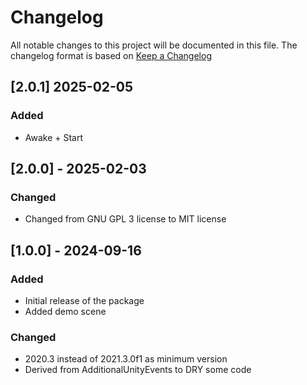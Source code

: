 # Changelog

All notable changes to this project will be documented in this file.
The changelog format is based on [Keep a Changelog](https://keepachangelog.com/en/1.0.0/)

## [2.0.1] 2025-02-05
### Added
- Awake + Start

## [2.0.0] - 2025-02-03
### Changed
- Changed from GNU GPL 3 license to MIT license


## [1.0.0] - 2024-09-16
### Added

- Initial release of the package
- Added demo scene

### Changed
- 2020.3 instead of 2021.3.0f1 as minimum version
- Derived from AdditionalUnityEvents to DRY some code